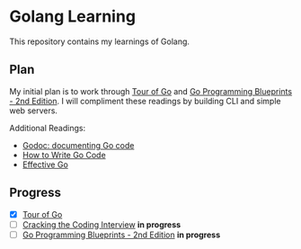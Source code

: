 # Golang Learning

This repository contains my learnings of Golang.

## Plan

My initial plan is to work through [Tour of Go] and [Go Programming Blueprints - 2nd Edition]. I will compliment these readings by building CLI and simple web servers.

Additional Readings:

- [Godoc: documenting Go code]
- [How to Write Go Code]
- [Effective Go]

## Progress

- [x] [Tour of Go]
- [ ] [Cracking the Coding Interview] **in progress**
- [ ] [Go Programming Blueprints - 2nd Edition] **in progress**

[//]: # (References)

[Tour of Go]: https://tour.golang.org/
[Go Programming Blueprints - 2nd Edition]: https://www.packtpub.com/application-development/go-programming-blueprints-second-edition
[How to Write Go Code]: https://golang.org/doc/code.html
[Effective Go]: https://golang.org/doc/effective_go.html
[Godoc: documenting Go code]: https://blog.golang.org/godoc-documenting-go-code
[Cracking the Coding Interview]: http://www.crackingthecodinginterview.com/
